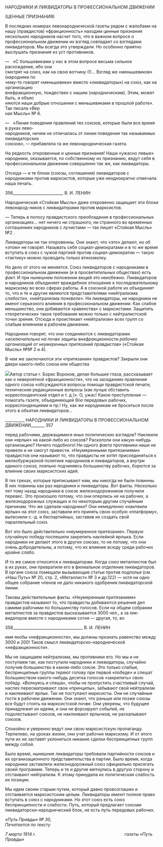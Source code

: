 НАРОДНИКИ И ЛИКВИДАТОРЫ В ПРОФЕССИОНАЛЬНОМ ДВИЖЕНИИ

(ЦЕННЫЕ ПРИЗНАНИЯ)

В последних номерах левонароднической газеты рядом с жалобами на нашу (прав­дистов) «фракционность» находим ценные признания нескольких народников насчет того, что в важном вопросе о профессиональном движении их взгляд совпадает со взглядами ликвидаторов. Мы всегда это утверждали. Но особенно приятно выслушать признание из уст противников.

—   «С большевиками у нас в этом вопросе весьма сильное расхождение, ибо они  
смотрят на союз, как на свою вотчину (!)... Взгляд же «меньшевиков» (народники по­  
чему-то говорят «меньшевики» вместо «ликвидаторы») на союз, как на организацию  
внефракционную, тождествен с нашим (народническим). Этим, может быть, и объяс­  
няются наши добрые отношения с меньшевиками в прошлой работе». Так писала «Вер­  
ная Мысль» № 6.

—   «Линия поведения правлений тех союзов, которые были все время в руках лево-  
народников, ничем не отличалась от линии поведения так называемых ликвидаторских  
союзов», — прибавляла та же левонародническая газета.

На редкость откровенные и ценные признания! Наши «ужасно левые» народники, оказывается, по собственному их признанию, ведут себя в профессиональном движе­нии совершенно так же, как ликвидаторы.

Отсюда — и те блоки (союзы, соглашения) ликвидаторов с народниками против марксистов, которые уже неоднократно отмечала наша печать.

  

356__________________________ В. И. ЛЕНИН

Народническая «Стойкая Мысль» даже откровенно защищает эти блоки левонарод-ников с ликвидаторами против марксистов.

— Теперь в полосу правдистского преобладания в профессиональных организаци­ях... нет ничего ни страшного, ни странного во временных соглашениях народников с лучистами — так пишет «Стойкая Мысль» №2 .

Ликвидаторы не так откровенны. Они знают, что «это» делают, но об «этом» не го­ворят. Называть себя социал-демократами и в то же время вступать в союз с чужой партией против социал-демократии — такую «тактику» можно проводить только вти­хомолку.

Но дело от этого не меняется. Союз ликвидаторов с народниками в профессиональ­ном движении (и в просветительных обществах) есть _факт._ И при нынешнем положе­нии вещей это неизбежно. Ликвидаторов и народников объединяет враждебное отно­шение к последовательному марксизму во всех сферах работы. А в союзной работе их объединяет то, что и те и другие являются представителями «нейтрализма _слабости»,_ «нейтрализма _поневоле»._ Ни ликвидаторы, ни народники не имеют серьезного влияния в профессиональном движении. Как слабое меньшинство, они добиваются «равенства» с марксистами. Защитить «теоретически» такое требование можно только с нейтрали­стской точки зрения. Отсюда и проистекает «нейтрализм» всех групп со слабым влия­нием в рабочем движении.

Народники говорят, что они соединяются с ликвидаторами _«исключительно на почве_ _защиты внефракционности рабочих организаций от неумеренных притязаний правди­стов»_ («Стойкая Мысль» №№ 2 и 4).

В чем же заключаются эти «притязания» правдистов? Закрыли они двери какого-либо союза или общества

![](file:///C:/Users/bot32/AppData/Local/Temp/msohtmlclip1/01/clip_image001.png)Автор статьи г. Борис Воронов, делая большие глаза, рассказывает как о невероятной «фракционно­сти», что на заседаниях правления одного союза «обсуждаются вопросы помощи правдистской печати, технические редакционные вопросы (как лучше обставить корреспондентский отдел и т. д.)». О, ужас! Какое преступление — помогать газете, объединяющей _9/ю_ передовых рабочих, корреспонденциями и пр.! Ну, как же народникам не броситься после этого в объятия ликвидаторов...

  

__________ НАРОДНИКИ И ЛИКВИДАТОРЫ В ПРОФЕССИОНАЛЬНОМ ДВИЖЕНИИ_______ 357

перед рабочими, держащимися иных политических взглядов? Наклеили они «ярлык» на какой-либо из союзов? Раскололи они какую-нибудь организацию? Ничего подобного! Ни одного _факта_ противники наши не привели и не смогут привести. «Неумеренными притязаниями» правдистов они называют то, что правдисты не хотят присоединяться к мелкобуржуазной политике народников и ликвидаторов, а _внутри единого союза,_ ло­яльно подчиняясь большинству рабочих, борются за влияние своих марксистских идей.

В тех грехах, которые приписывают нам, мы никогда не были повинны. В них по­винны как раз народники и ликвидаторы. Вот факты. Несколько лет тому назад народ­ники в союзе железнодорожников получили перевес. Это произошло потому, что они оперлись не на рабочих, а железнодорожных служащих и по некоторым другим слу­чайным причинам. Что же сделали народники? Они немедленно «наклеили ярлык» на этот союз, заставили его принять свою особую «платформу», вытеснили с.-д. и беспар­тийных, заставив их создать свой параллельный союз.

Вот это было действительно «неумеренное притязание». Первую случайную победу поспешили закрепить наклейкой ярлыка. Если народники не делают этого в других союзах, то не потому, что они очень добродетельны, а потому, что их влияние всюду среди рабочих _крайне слабо._

И то же самое относится к ликвидаторам. Когда союз металлистов был в их руках, они превратили его в филиальное отделение ликвидаторов. В органе союза помещали вызывающие статьи против подполья (см. «Наш Путь» № 20, стр. 2, «Металлист» № 3 и др.122) — хотя ни одно общее собрание членов не дало никакого одобрения ликвида­торской линии.

Таковы действительные факты. «Неумеренным притязанием» правдистов называют то, что правдисты добиваются решения дел самими рабочими по большинству голосов. Если на общем собрании металлистов за правдистов высказывается 3000 чел., а за лик­видаторов вместе с народниками сотня — другая, то, во

  

358____________________________________ В. И. ЛЕНИН

имя якобы «нефракционности», мы должны признать равенство между 3000 и 200! Та­ков смысл ликвидаторско-народнической «нефракционности».

Мы не защищаем нейтрализма, мы противники его. Но мы и не поступаем так, как поступали народники и ликвидаторы, случайно получив большинство в каком-либо союзе. Это только слабые, беспринципные группы теряют голову при первой «победе» и спешат большинством какого-нибудь десятка голосов «закрепить» свою победу. «Волнуясь и спеша», чтобы не пропустить счастливый случай, наспех пересматривают свои «принципы», забывают свой нейтрализм и наклеивают ярлык. Так не поступают марксисты. Они не случайные гости в рабочем движении. Они знают, что раньше или позже союзы все будут стоять на марксистской почве. Они уверены, что будущее при­надлежит их идеям, и они не форсируют событий, не подхлестывают союзов, не на­клеивают ярлычков, не раскалывают союзов.

Спокойно и уверенно ведут они свою марксистскую пропаганду. Терпеливо, на уро­ках жизни, они учат рабочих марксизму. И от этого пути их не заставят уклониться ни­какие сделки беспринципных групп между собой.

Было время, нынешние ликвидаторы требовали партийности союзов и их организа­ционного представительства в партии. Было время, когда народники заставляли желез­нодорожный союз официально присягать своей программе. Теперь и те и другие мет­нулись в другую сторону и отстаивают нейтрализм. К этому принудила их политиче­ская слабость их позиции.

Мы идем своим старым путем, который давно провозглашен и отстаивается маркси­стским целым. Ликвидаторы имеют полное право вступать в союз с народниками. Но этот союз есть союз беспринципности и слабости. Путь, который предлагает союзам ликвидаторски-народнический блок, не есть путь передовых рабочих.

_«Путь Правды» № 30,                                                                     Печатается по тексту_

_7 марта 1914 г.                                                                          газеты «Путь Правды»_